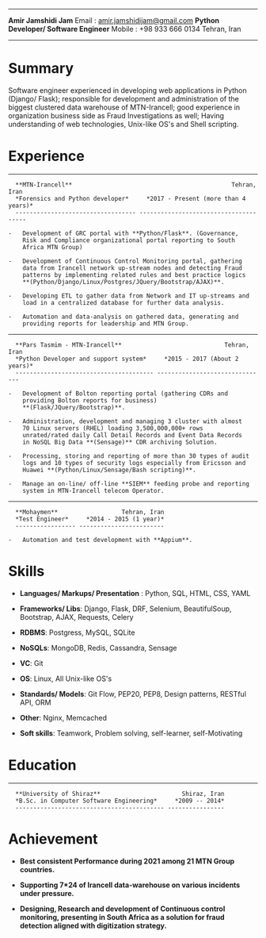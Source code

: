   ----------------------------------------- --------------------------------------
  **Amir Jamshidi Jam**                     Email : <amir.jamshidijam@gmail.com>
  **Python Developer/ Software Engineer**   Mobile : +98 933 666 0134
  Tehran, Iran                              
  ----------------------------------------- --------------------------------------

# Summary

Software engineer experienced in developing web applications in Python
(Django/ Flask); responsible for development and administration of the
biggest clustered data warehouse of MTN-Irancell; good experience in
organization business side as Fraud Investigations as well; Having
understanding of web technologies, Unix-like OS's and Shell scripting.

# Experience

-   ---------------------------------- --------------------------------------
      **MTN-Irancell**                                             Tehran, Iran
      *Forensics and Python developer*     *2017 - Present (more than 4 years)*
      ---------------------------------- --------------------------------------

    -   Development of GRC portal with **Python/Flask**. (Governance,
        Risk and Compliance organizational portal reporting to South
        Africa MTN Group)

    -   Development of Continuous Control Monitoring portal, gathering
        data from Irancell network up-stream nodes and detecting Fraud
        patterns by implementing related rules and best practice logics
        **(Python/Django/Linux/Postgres/JQuery/Bootstrap/AJAX)**.

    -   Developing ETL to gather data from Network and IT up-streams and
        load in a centralized database for further data analysis.

    -   Automation and data-analysis on gathered data, generating and
        providing reports for leadership and MTN Group.

-   --------------------------------------- -------------------------------
      **Pars Tasmim - MTN-Irancell**                             Tehran, Iran
      *Python Developer and support system*     *2015 - 2017 (About 2 years)*
      --------------------------------------- -------------------------------

    -   Development of Bolton reporting portal (gathering CDRs and
        providing Bolton reports for business)
        **(Flask/JQuery/Bootstrap)**.

    -   Administration, development and managing 3 cluster with almost
        70 Linux servers (RHEL) loading 3,500,000,000+ rows
        unrated/rated daily Call Detail Records and Event Data Records
        in NoSQL Big Data **(Sensage)** CDR archiving Solution.

    -   Processing, storing and reporting of more than 30 types of audit
        logs and 10 types of security logs especially from Ericsson and
        Huawei **(Python/Linux/Sensage/Bash scripting)**.

    -   Manage an on-line/ off-line **SIEM** feeding probe and reporting
        system in MTN-Irancell telecom Operator.

-   ----------------- ------------------------
      **Mohaymen**                  Tehran, Iran
      *Test Engineer*     *2014 - 2015 (1 year)*
      ----------------- ------------------------

    -   Automation and test development with **Appium**.

# Skills

-   **Languages/ Markups/ Presentation** : Python, SQL, HTML, CSS, YAML

-   **Frameworks/ Libs**: Django, Flask, DRF, Selenium, BeautifulSoup,
    Bootstrap, AJAX, Requests, Celery

-   **RDBMS**: Postgress, MySQL, SQLite

-   **NoSQLs**: MongoDB, Redis, Cassandra, Sensage

-   **VC**: Git

-   **OS**: Linux, All Unix-like OS's

-   **Standards/ Models**: Git Flow, PEP20, PEP8, Design patterns,
    RESTful API, ORM

-   **Other**: Nginx, Memcached

-   **Soft skills**: Teamwork, Problem solving, self-learner,
    self-Motivating

# Education

-   ------------------------------------------ ----------------
      **University of Shiraz**                       Shiraz, Iran
      *B.Sc. in Computer Software Engineering*     *2009 -- 2014*
      ------------------------------------------ ----------------

# Achievement

-   **Best consistent Performance during 2021 among 21 MTN Group
    countries.**

-   **Supporting 7\*24 of Irancell data-warehouse on various incidents
    under pressure.**

-   **Designing, Research and development of Continuous control
    monitoring, presenting in South Africa as a solution for fraud
    detection aligned with digitization strategy.**
